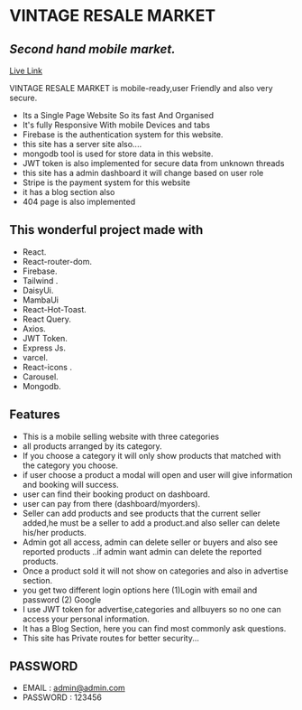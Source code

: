 # VINTAGE RESALE MARKET
## _Second hand mobile market._

[Live Link](https://memorable-journeys-be5a9.web.app/)

VINTAGE RESALE MARKET is mobile-ready,user Friendly and also very secure. 

- Its a Single Page Website So its fast And Organised
- It's fully Responsive With mobile Devices and tabs
- Firebase is the authentication system for this website.
- this site has a server site also....
- mongodb tool is used for store data in this website.
- JWT token is also implemented for secure data from unknown threads
- this site has a admin dashboard it will change based on user role
- Stripe is the payment system for this website
- it has a blog section also
- 404 page is also implemented


## This wonderful project made with 
 - React. <br />
- React-router-dom.<br />
- Firebase.<br />
- Tailwind .<br />
- DaisyUi.<br />
- MambaUi <br />
- React-Hot-Toast.<br />
- React Query.<br />
- Axios.<br />
- JWT Token.<br />
- Express Js.<br />
- varcel.<br />
- React-icons .<br />
- Carousel.<br />
- Mongodb.<br />



## Features

 
- This is a mobile selling website with three categories
- all products arranged by its category.
- If you choose a category it will only show products that matched with the category you choose.
- if user choose a product a modal will open and user will give information and booking will success.
- user can find their booking product on dashboard.
- user can pay from there (dashboard/myorders).
- Seller can add products and see products that the current seller added,he must be a seller to add a product.and also seller can delete his/her products. 
- Admin got all access, admin can delete seller or buyers and also see reported products ..if admin want admin can delete the reported products.
- Once a product sold it will not show on categories and also in advertise section.
- you get two different login options here (1)Login with email and password (2) Google
- I use JWT token for advertise,categories and allbuyers so no one can access your personal information.
- It has a Blog Section, here you can find most commonly ask questions.
- This site has  Private routes for better security...





## PASSWORD


- EMAIL : admin@admin.com
- PASSWORD : 123456



